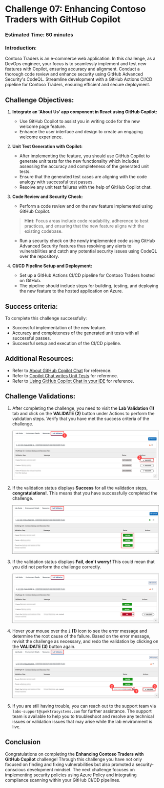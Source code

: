 # Challenge 07: Enhancing Contoso Traders with GitHub Copilot

### Estimated Time: 60 minutes

### Introduction:
Contoso Traders is an e-commerce web application. In this challenge, as a DevOps engineer, your focus is to seamlessly implement and test new features with Copilot, ensuring accuracy and alignment. Conduct a thorough code review and enhance security using GitHub Advanced Security's CodeQL. Streamline development with a GitHub Actions CI/CD pipeline for Contoso Traders, ensuring efficient and secure deployment.

## Challenge Objectives:

1. **Integrate an 'About Us' app component in React using GitHub Copilot:**
   - Use GitHub Copilot to assist you in writing code for the new welcome page feature.
   - Enhance the user interface and design to create an engaging welcome experience.

2. **Unit Test Generation with Copilot:**
   - After implementing the feature, you should use GitHub Copilot to generate unit tests for the new functionality which includes assessing the accuracy and completeness of the generated unit tests.
   - Ensure that the generated test cases are aligning with the code analogy with successful test passes.
   - Resolve any unit test failures with the help of GitHub Copilot chat.

3. **Code Review and Security Check:**
   - Perform a code review and on the new feature implemented using GitHub Copilot.
   >**Hint:** Focus areas include code readability, adherence to best practices, and ensuring that the new feature aligns with the existing codebase.
   - Run a security check on the newly implemented code using GitHub Advanced Security features thus resolving any alerts to vulnerabilities and catch any potential security issues using CodeQL over the repository.

4. **CI/CD Pipeline Setup and Deployment:**
   - Set up a GitHub Actions CI/CD pipeline for Contoso Traders hosted on GitHub.
   - The pipeline should include steps for building, testing, and deploying the new feature to the hosted application on Azure.

## Success criteria:
To complete this challenge successfully:

- Successful implementation of the new feature.
- Accuracy and completeness of the generated unit tests with all successful passes.
- Successful setup and execution of the CI/CD pipeline.

## Additional Resources:

- Refer to [About GitHub Copilot Chat](https://docs.github.com/en/copilot/github-copilot-chat/about-github-copilot-chat) for reference.
- Refer to [Copilot Chat writes Unit Tests](https://dev.to/this-is-learning/copilot-chat-writes-unit-tests-for-you-1c82) for reference.
- Refer to [Using GitHub Copilot Chat in your IDE](https://docs.github.com/en/copilot/github-copilot-chat/using-github-copilot-chat-in-your-ide) for reference.

## Challenge Validations:

1. After completing the challenge, you need to visit the **Lab Validation (1)** tab and click on the **VALIDATE (2)** button under Actions to perform the validation steps. Verify that you have met the success criteria of the challenge. 
 
    ![](../media/validate01.png "Validation")
 
1. If the validation status displays **Success** for all the validation steps, **congratulations!**. This means that you have successfully completed the challenge.
 
     ![](../media/validate02.png "Validation")
1. If the validation status displays **Fail**, **don't worry!** This could mean that you did not perform the challenge correctly.
 
     ![](../media/validate03.png "Validation")
 
1. Hover your mouse over the `i` **(1)** icon to see the error message and determine the root cause of the failure. Based on the error message, revisit the challenge as necessary, and redo the validation by clicking on the **VALIDATE (3)** button again.
     ![](../media/validate04.png "Validation")
 
1. If you are still having trouble, you can reach out to the support team via `labs-support@spektrasystems.com` for further assistance. The support team is available to help you to troubleshoot and resolve any technical issues or validation issues that may arise while the lab environment is live.

## Conclusion
Congratulations on completing the **Enhancing Contoso Traders with GitHub Copilot** challenge! Through this challenge you have not only focused on finding and fixing vulnerabilities but also promoted a security-conscious development mindset. The next challenge focuses on implementing security policies using Azure Policy and integrating compliance scanning within your GitHub CI/CD pipelines.
